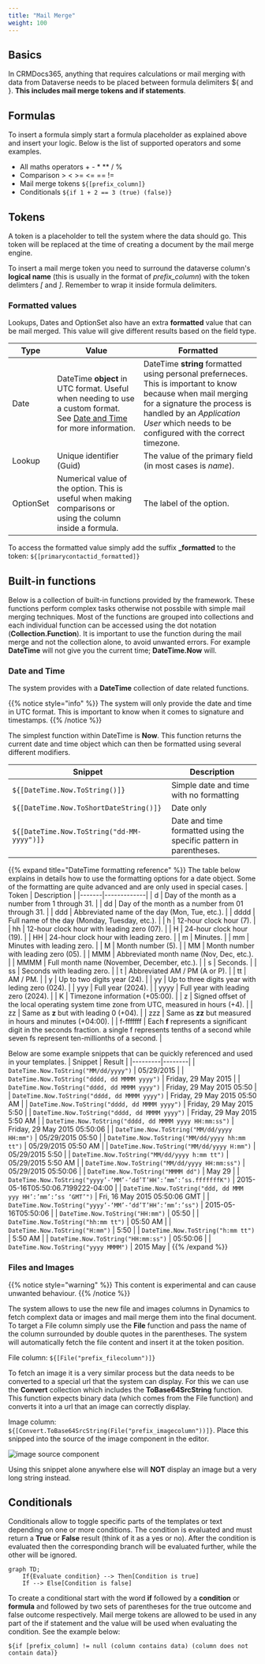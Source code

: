 ```yaml
---
title: "Mail Merge"
weight: 100
---
```


## Basics

In CRMDocs365, anything that requires calculations or mail merging with data from Dataverse needs to be placed between formula delimiters ${ and }. **This includes mail merge tokens and if statements**.

## Formulas

To insert a formula simply start a formula placeholder as explained above and insert your logic. Below is the list of supported operators and some examples.

- All maths operators + - \* \*\* / %
- Comparison > < >= <= == !=
- Mail merge tokens `${[prefix_column]}`
- Conditionals `${if 1 + 2 == 3 (true) (false)}`

## Tokens

A token is a placeholder to tell the system where the data should go. This token will be replaced at the time of creating a document by the mail merge engine.

To insert a mail merge token you need to surround the dataverse column's **logical name** (this is usually in the format of _prefix_column_) with the token delimters _[_ and _]_. Remember to wrap it inside formula delimiters.

### Formatted values

Lookups, Dates and OptionSet also have an extra **formatted** value that can be mail merged. This value will give different results based on the field type.

| Type      | Value                                                                                                                                    | Formatted                                                                                                                                                                                                                             |
| --------- | ---------------------------------------------------------------------------------------------------------------------------------------- | ------------------------------------------------------------------------------------------------------------------------------------------------------------------------------------------------------------------------------------- |
| Date      | DateTime **object** in UTC format. Useful when needing to use a custom format. See [Date and Time](#date-and-time) for more information. | DateTime **string** formatted using personal preferneces. This is important to know because when mail merging for a signature the process is handled by an _Application User_ which needs to be configured with the correct timezone. |
| Lookup    | Unique identifier (Guid)                                                                                                                 | The value of the primary field (in most cases is _name_).                                                                                                                                                                             |
| OptionSet | Numerical value of the option. This is useful when making comparisons or using the column inside a formula.                              | The label of the option.                                                                                                                                                                                                              |

To access the formatted value simply add the suffix **\_formatted** to the token: `${[primarycontactid_formatted]}`

## Built-in functions

Below is a collection of built-in functions provided by the framework. These functions perform complex tasks otherwise not possbile with simple mail merging techniques. Most of the functions are grouped into collections and each individual function can be accessed using the dot notation (**Collection.Function**). It is important to use the function during the mail merge and not the collection alone, to avoid unwanted errors. For example **DateTime** will not give you the current time; **DateTime.Now** will.

### Date and Time

The system provides with a **DateTime** collection of date related functions.

{{% notice style="info" %}}
The system will only provide the date and time in UTC format. This is important to know when it comes to signature and timestamps.
{{% /notice %}}

The simplest function within DateTime is **Now**. This function returns the current date and time object which can then be formatted using several different modifiers.

| Snippet                                    | Description                                                        |
| ------------------------------------------ | ------------------------------------------------------------------ |
| `${[DateTime.Now.ToString()]}`             | Simple date and time with no formatting                            |
| `${[DateTime.Now.ToShortDateString()]}`    | Date only                                                          |
| `${[DateTime.Now.ToString("dd-MM-yyyy")]}` | Date and time formatted using the specific pattern in parentheses. |

{{% expand title="DateTime formatting reference" %}}
The table below explains in details how to use the formatting options for a date object. Some of the formatting are quite advanced and are only used in special cases.
| Token | Description |
|-------|-------------|
| d | Day of the month as a number from 1 through 31. |
| dd | Day of the month as a number from 01 through 31. |
| ddd | Abbreviated name of the day (Mon, Tue, etc.). |
| dddd | Full name of the day (Monday, Tuesday, etc.). |
| h | 12-hour clock hour (7). |
| hh | 12-hour clock hour with leading zero (07). |
| H | 24-hour clock hour (19). |
| HH | 24-hour clock hour with leading zero. |
| m | Minutes. |
| mm | Minutes with leading zero. |
| M | Month number (5). |
| MM | Month number with leading zero (05). |
| MMM | Abbreviated month name (Nov, Dec, etc.). |
| MMMM | Full month name (November, December, etc.). |
| s | Seconds. |
| ss | Seconds with leading zero. |
| t | Abbreviated AM / PM (A or P). |
| tt | AM / PM. |
| y | Up to two digits year (24). |
| yy | Up to three digits year with leding zero (024). |
| yyy | Full year (2024). |
| yyyy | Full year with leading zero (2024). |
| K | Timezone information (+05:00). |
| z | Signed offset of the local operating system time zone from UTC, measured in hours (+4). |
| zz | Same as **z** but with leading 0 (+04). |
| zzz | Same as **zz** but measured in hours and minutes (+04:00). |
| f-fffffff | Each **f** represents a significant digit in the seconds fraction. a single f represents tenths of a second while seven fs represent ten-millionths of a second. |

Below are some example snippets that can be quickly referenced and used in your templates.
| Snippet | Result |
|---------|--------|
| `DateTime.Now.ToString("MM/dd/yyyy")` | 05/29/2015 |
| `DateTime.Now.ToString("dddd, dd MMMM yyyy")` | Friday, 29 May 2015 |
| `DateTime.Now.ToString("dddd, dd MMMM yyyy")` | Friday, 29 May 2015 05:50 |
| `DateTime.Now.ToString("dddd, dd MMMM yyyy")` | Friday, 29 May 2015 05:50 AM |
| `DateTime.Now.ToString("dddd, dd MMMM yyyy")` | Friday, 29 May 2015 5:50 |
| `DateTime.Now.ToString("dddd, dd MMMM yyyy")` | Friday, 29 May 2015 5:50 AM |
| `DateTime.Now.ToString("dddd, dd MMMM yyyy HH:mm:ss")` | Friday, 29 May 2015 05:50:06 |
| `DateTime.Now.ToString("MM/dd/yyyy HH:mm")` | 05/29/2015 05:50 |
| `DateTime.Now.ToString("MM/dd/yyyy hh:mm tt")` | 05/29/2015 05:50 AM |
| `DateTime.Now.ToString("MM/dd/yyyy H:mm")` | 05/29/2015 5:50 |
| `DateTime.Now.ToString("MM/dd/yyyy h:mm tt")` | 05/29/2015 5:50 AM |
| `DateTime.Now.ToString("MM/dd/yyyy HH:mm:ss")` | 05/29/2015 05:50:06 |
| `DateTime.Now.ToString("MMMM dd")` | May 29 |
| `DateTime.Now.ToString("yyyy’-‘MM’-‘dd’T’HH’:’mm’:’ss.fffffffK")` | 2015-05-16T05:50:06.7199222-04:00 |
| `DateTime.Now.ToString("ddd, dd MMM yyy HH’:’mm’:’ss ‘GMT’")` | Fri, 16 May 2015 05:50:06 GMT |
| `DateTime.Now.ToString("yyyy’-‘MM’-‘dd’T’HH’:’mm’:’ss")` | 2015-05-16T05:50:06 |
| `DateTime.Now.ToString("HH:mm")` | 05:50 |
| `DateTime.Now.ToString("hh:mm tt")` | 05:50 AM |
| `DateTime.Now.ToString("H:mm")` | 5:50 |
| `DateTime.Now.ToString("h:mm tt")` | 5:50 AM |
| `DateTime.Now.ToString("HH:mm:ss")` | 05:50:06 |
| `DateTime.Now.ToString("yyyy MMMM")` | 2015 May |
{{% /expand %}}

### Files and Images

{{% notice style="warning" %}}
This content is experimental and can cause unwanted behaviour.
{{% /notice %}}

The system allows to use the new file and images columns in Dynamics to fetch complext data or images and mail merge them into the final document. To target a File column simply use the **File** function and pass the name of the column surrounded by double quotes in the parentheses. The system will automatically fetch the file content and insert it at the token position.

File column: `${[File("prefix_filecolumn")]}`

To fetch an image it is a very similar process but the data needs to be converted to a special url that the system can display. For this we can use the **Convert** collection which includes the **ToBase64SrcString** function. This function expects binary data (which comes from the File function) and converts it into a url that an image can correctly display.

Image column: `${[Convert.ToBase64SrcString(File("prefix_imagecolumn"))]}`. Place this snipped into the source of the image component in the editor.

![image source component](/docs/dms/images/image-dialog.png)

Using this snippet alone anywhere else will **NOT** display an image but a very long string instead.

## Conditionals

Conditionals allow to toggle specific parts of the templates or text depending on one or more conditions. The condition is evaluated and must return a **True** or **False** result (think of it as a yes or no). After the condition is evaluated then the corresponding branch will be evaluated further, while the other will be ignored.

```mermaid { align="center" zoom="true" }
graph TD;
    If{Evaluate condition} --> Then[Condition is true]
    If --> Else[Condition is false]
```

To create a conditional start with the word **if** followed by a **condition** or **formula** and followed by two sets of parentheses for the true outcome and false outcome respectively. Mail merge tokens are allowed to be used in any part of the if statement and the value will be used when evaluating the condition. See the example below:

`${if [prefix_column] != null (column contains data) (column does not contain data)}`
